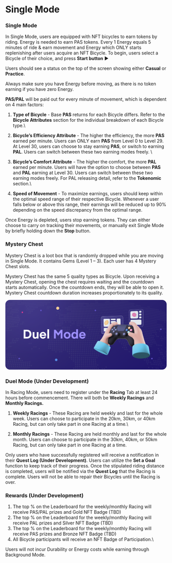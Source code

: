 # Single Mode

### Single Mode

In Single Mode, users are equipped with NFT bicycles to earn tokens by riding. Energy is needed to earn PAS tokens. Every 1 Energy equals 5 minutes of ride & earn movement and Energy which ONLY starts replenishing after users acquire an NFT Bicycle. To begin, users select a Bicycle of their choice, and press **Start button** ▶

Users should see a status on the top of the screen showing either **Casual** or **Practice**.

Always make sure you have Energy before moving, as there is no token earning if you have zero Energy.

**PAS/PAL** will be paid out for every minute of movement, which is dependent on 4 main factors:

1. **Type of Bicycle** - Base **PAS** returns for each Bicycle differs. Refer to the **Bicycle Attributes** section for the individual breakdown of each Bicycle type.\

2. **Bicycle’s Efficiency Attribute** - The higher the efficiency, the more **PAS** earned per minute. Users can ONLY earn **PAS** from Level 0 to Level 29. At Level 30, users can choose to stay earning **PAS**, or switch to earning **PAL**. Users can switch between these two earning modes freely.                         \

3. **Bicycle’s Comfort Attribute** - The higher the comfort, the more **PAL** earned per minute. Users will have the option to choose between **PAS** and **PAL** earning at Level 30. Users can switch between these two earning modes freely. For PAL releasing detail, refer to the **Tokenomic** section.\

4. **Speed of Movement** - To maximize earnings, users should keep within the optimal speed range of their respective Bicycle. Whenever a user falls below or above this range, their earnings will be reduced up to 90% depending on the speed discrepancy from the optimal range.&#x20;

Once Energy is depleted, users stop earning tokens. They can either choose to carry on tracking their movements, or manually exit Single Mode by briefly holding down the **Stop** button.

### &#x20;**Mystery Chest**

Mystery Chest is a loot box that is randomly dropped while you are moving in Single Mode. It contains Gems (Level 1 – 3). Each user has 4 Mystery Chest slots.

Mystery Chest has the same 5 quality types as Bicycle. Upon receiving a Mystery Chest, opening the chest requires waiting and the countdown starts automatically. Once the countdown ends, they will be able to open it. Mystery Chest countdown duration increases proportionately to its quality.



![](<../.gitbook/assets/Desktop - 7.png>)

### Duel Mode (Under Development)

In Racing Mode, users need to register under the **Racing** Tab at least 24 hours before commencement. There will both be **Weekly Racings** and **Monthly Racings.**

1. **Weekly Racings** - These Racing are held weekly and last for the whole week. Users can choose to participate in the 20km, 30km, or 40km Racing, but can only take part in one Racing at a time.\

2. **Monthly Racings** - These Racing are held monthly and last for the whole month. Users can choose to participate in the 30km, 40km, or 50km Racing, but can only take part in one Racing at a time.

Only users who have successfully registered will receive a notification in their **Quest Log (Under Development)**. Users can utilize the **Set a Goal** function to keep track of their progress. Once the stipulated riding distance is completed, users will be notified via the **Quest Log** that the Racing is complete. Users will not be able to repair their Bicycles until the Racing is over.



### Rewards (Under Development)

1. The top % on the Leaderboard for the weekly/monthly Racing will receive PAS/PAL prizes and Gold NFT Badge (TBD)
2. The top % on the Leaderboard for the weekly/monthly Racing will receive PAL prizes and Silver NFT Badge (TBD)
3. The top % on the Leaderboard for the weekly/monthly Racing will receive PAS prizes and Bronze NFT Badge (TBD)
4. All Bicycle participants will receive an NFT Badge of Participation.\


Users will not incur Durability or Energy costs while earning through Background Mode.
